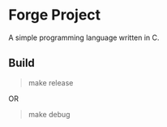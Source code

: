 # Forge Project

A simple programming language written in C.

## Build

> make release

OR

> make debug
